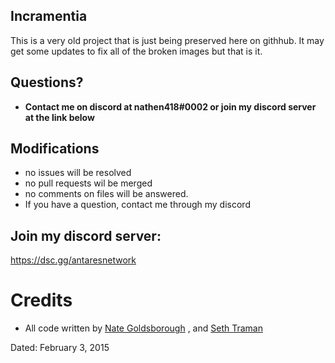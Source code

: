 ## Incramentia

This is a very old project that is just being preserved here on githhub. It may get some updates to fix all of the broken images but that is it.

## Questions?
- **Contact me on discord at nathen418#0002 or join my discord server at the link below**

## Modifications
- no issues will be resolved
- no pull requests wil be merged
- no comments on files will be answered.
- If you have a question, contact me through my discord

## Join my discord server:
https://dsc.gg/antaresnetwork


# Credits
-  All code written by [Nate Goldsborough](https://github.com/nathen418) , and [Seth Traman](https://github.com/StickyFingies)

Dated: February 3, 2015
